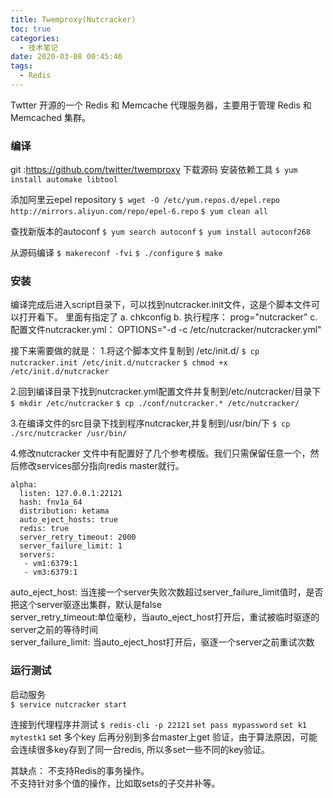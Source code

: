 ```yaml
---
title: Twemproxy(Nutcracker)
toc: true
categories:
  - 技术笔记
date: 2020-03-08 00:45:46
tags:
  - Redis
---
```

Twtter 开源的一个 Redis 和 Memcache 代理服务器，主要用于管理 Redis 和 Memcached 集群。
<!--more-->
### 编译
git :https://github.com/twitter/twemproxy
下载源码
安装依赖工具
`$ yum install automake libtool`

添加阿里云epel repository
`$ wget -O /etc/yum.repos.d/epel.repo http://mirrors.aliyun.com/repo/epel-6.repo`
`$ yum clean all`

查找新版本的autoconf
`$ yum search autoconf`
`$ yum install autoconf268`

 从源码编译
`$ makereconf -fvi`
`$ ./configure`
`$ make`

### 安装
编译完成后进入script目录下，可以找到nutcracker.init文件，这是个脚本文件可以打开看下。
里面有指定了
a. chkconfig
b. 执行程序： 
    prog="nutcracker"
c. 配置文件nutcracker.yml： 
  OPTIONS="-d -c /etc/nutcracker/nutcracker.yml"

接下来需要做的就是：
1.将这个脚本文件复制到 /etc/init.d/
`$ cp nutcracker.init /etc/init.d/nutcracker`
`$ chmod +x /etc/init.d/nutcracker`

2.回到编译目录下找到nutcracker.yml配置文件并复制到/etc/nutcracker/目录下
`$ mkdir /etc/nutcracker`
`$ cp ./conf/nutcracker.* /etc/nutcracker/`

3.在编译文件的src目录下找到程序nutcracker,并复制到/usr/bin/下
`$ cp ./src/nutcracker /usr/bin/`


4.修改nutcracker
文件中有配置好了几个参考模版。我们只需保留任意一个，然后修改services部分指向redis master就行。
```  
alpha:
  listen: 127.0.0.1:22121
  hash: fnv1a_64
  distribution: ketama
  auto_eject_hosts: true
  redis: true
  server_retry_timeout: 2000
  server_failure_limit: 1
  servers:
   - vm1:6379:1
   - vm3:6379:1
```
auto_eject_host: 当连接一个server失败次数超过server_failure_limit值时，是否把这个server驱逐出集群，默认是false  
server_retry_timeout:单位毫秒，当auto_eject_host打开后，重试被临时驱逐的server之前的等待时间    
server_failure_limit: 当auto_eject_host打开后，驱逐一个server之前重试次数  

### 运行测试
启动服务  
`$ service nutcracker start`  

连接到代理程序并测试
`$ redis-cli -p 22121`
`set pass mypassword`
`set k1 mytestk1`
set 多个key 后再分别到多台master上get 验证，由于算法原因，可能会连续很多key存到了同一台redis, 所以多set一些不同的key验证。

其缺点：
不支持Redis的事务操作。    
不支持针对多个值的操作，比如取sets的子交并补等。  
  

